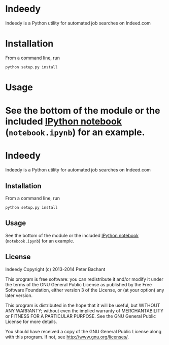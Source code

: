 Indeedy
=======

Indeedy is a Python utility for automated job searches on Indeed.com

Installation
============
From a command line, run
    
    python setup.py install
    

Usage
=====
See the bottom of the module or the included [IPython notebook](http://nbviewer.ipython.org/github/petebachant/Indeedy/blob/master/notebook.ipynb?create=1)
(`notebook.ipynb`) for an example.
=======
Indeedy
=======

Indeedy is a Python utility for automated job searches on Indeed.com

Installation
------------
From a command line, run
    
    python setup.py install
    

Usage
-----
See the bottom of the module or the included [IPython notebook](http://nbviewer.ipython.org/github/petebachant/Indeedy/blob/master/notebook.ipynb?create=1)
(`notebook.ipynb`) for an example.

License
-------

Indeedy Copyright (c) 2013-2014 Peter Bachant

This program is free software: you can redistribute it and/or modify
it under the terms of the GNU General Public License as published by
the Free Software Foundation, either version 3 of the License, or
(at your option) any later version.

This program is distributed in the hope that it will be useful,
but WITHOUT ANY WARRANTY; without even the implied warranty of
MERCHANTABILITY or FITNESS FOR A PARTICULAR PURPOSE.  See the
GNU General Public License for more details.

You should have received a copy of the GNU General Public License
along with this program.  If not, see <http://www.gnu.org/licenses/>.

